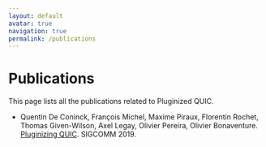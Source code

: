 ```yaml
---
layout: default
avatar: true
navigation: true
permalink: /publications
---
```

# Publications

This page lists all the publications related to Pluginized QUIC.

- Quentin De Coninck, François Michel, Maxime Piraux, Florentin Rochet, Thomas Given-Wilson, Axel Legay, Olivier Pereira, Olivier Bonaventure. [Pluginizing QUIC](https://dl.acm.org/citation.cfm?id=3342078). SIGCOMM 2019.
